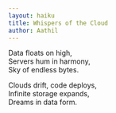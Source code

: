 ```yaml
---
layout: haiku
title: Whispers of the Cloud
author: Aathil
---
```



Data floats on high,<br>
Servers hum in harmony,<br>
Sky of endless bytes.<br>

Clouds drift, code deploys,<br>
Infinite storage expands,<br>
Dreams in data form.<br>